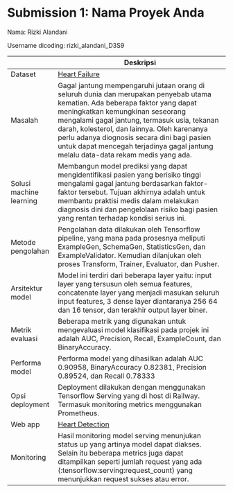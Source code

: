 # Submission 1: Nama Proyek Anda

Nama: Rizki Alandani

Username dicoding: rizki_alandani_D3S9

|                         | Deskripsi                                                                                                                                                           |
| ----------------------- | ------------------------------------------------------------------------------------------------------------------------------------------------------------------- |
| Dataset                 | [Heart Failure](https://www.kaggle.com/datasets/fedesoriano/heart-failure-prediction)                                                                               |
| Masalah                 | Gagal jantung mempengaruhi jutaan orang di seluruh dunia dan merupakan penyebab utama kematian. Ada beberapa faktor yang dapat meningkatkan kemungkinan seseorang mengalami gagal jantung, termasuk usia, tekanan darah, kolesterol, dan lainnya. Oleh karenanya perlu adanya diognosis secara dini bagi pasien untuk dapat mencegah terjadinya gagal jantung melalu data-data rekam medis yang ada.                                                                                                                                  |
| Solusi machine learning |  Membangun model prediksi yang dapat mengidentifikasi pasien yang berisiko tinggi mengalami gagal jantung berdasarkan faktor-faktor tersebut. Tujuan akhirnya adalah untuk membantu praktisi medis dalam melakukan diagnosis dini dan pengelolaan risiko bagi pasien yang rentan terhadap kondisi serius ini.                                                                                                                  |
| Metode pengolahan       | Pengolahan data dilakukan oleh Tensorflow pipeline, yang mana pada prosesnya meliputi ExampleGen, SchemaGen, StatisticsGen, dan ExampleValidator. Kemudian dilanjukan oleh proses Transform, Trainer, Evaluator, dan Pusher.                                                                                        |
| Arsitektur model        | Model ini terdiri dari beberapa layer yaitu: input layer yang tersusun oleh semua features, concatenate layer yang menjadi masukan seluruh input features, 3 dense layer diantaranya 256 64 dan 16 tensor, dan terakhir output layer biner.                                                                                                                         |
| Metrik evaluasi         | Beberapa metrik yang digunakan untuk mengevaluasi model klasifikasi pada projek ini adalah AUC, Precision, Recall, ExampleCount, dan BinaryAccuracy.                                                                                                    |
| Performa model          | Performa model yang dihasilkan adalah AUC 0.90958, BinaryAccuracy 0.82381, Precision 0.89524, dan Recall 0.78333                                                                                                                                  |
| Opsi deployment         | Deployment dilakukan dengan menggunakan Tensorflow Serving yang di host di Railway. Termasuk monitoring metrics menggunakan Prometheus.                                                                                                                                   |
| Web app                 | [Heart Detection](https://mlops-tfx-production-1022.up.railway.app/v1/models/cc-model/metadata) |
| Monitoring              | Hasil monitoring model serving menunjukan status up yang artinya model dapat diakses. Selain itu beberapa metrics juga dapat ditampilkan seperti jumlah request yang ada (:tensorflow:serving:request_count) yang menunjukkan request sukses atau error.                                                                                                                |
